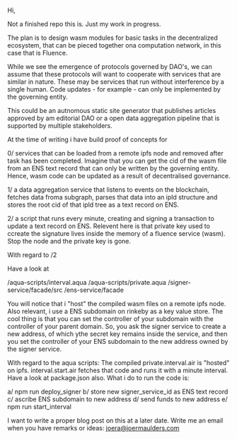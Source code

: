 Hi,

Not a finished repo this is. Just my work in progress. 

The plan is to design wasm modules for basic tasks in the decentralized ecosystem, that can be pieced together ona computation network, in this case that is Fluence.  

While we see the emergence of protocols governed by DAO's, we can assume that these protocols will want to cooperate with services that are similar in nature. These may be services that run without interference by a single human. Code updates - for example - can only be implemented by the governing entity. 

This could be an autnomous static site generator that publishes articles approved by am editorial DAO or a open data aggregation pipeline that is supported by multiple stakeholders. 

At the time of writing i have build proof of concepts for 

0/ services that can be loaded from a remote ipfs node and removed after task has been completed. Imagine that you can get the cid of the wasm file from an ENS text record that can only be written by the governing entity. Hence, wasm code can be updated as a result of decentralised governance. 

1/ a data aggregation service that listens to events on the blockchain, fetches data froma subgraph, parses that data into an ipld structure and stores the root cid of that ipld tree as a text record on ENS.

2/ a script that runs every minute, creating and signing a transaction to update a text record on ENS. Relevent here is that private key used to ccreate the signature lives inside the memory of a fluence service (wasm). Stop the node and the private key is gone. 

With regard to /2 

Have a look at 

/aqua-scripts/interval.aqua
/aqua-scripts/private.aqua
/signer-service/facade/src
/ens-service/facade

You will notice that i "host" the compiled wasm files on a remote ipfs node. Also relevant, i use a ENS subdomain on rinkeby as a key value store. The cool thing is that you can set the controller of your subdomain with the controller of your parent domain. So, you ask the signer service to create a new address, of which ythe secret key remains inside the service, and then you set the controller of your ENS subdomain to the new address owned by the signer service. 

With regard to the aqua scripts: The compiled private.interval.air is "hosted" on ipfs. interval.start.air fetches that code and runs it with a minute interval. Have a look at package.json also. What i do to run the code is: 

a/ npm run deploy_signer
b/ store new signer_service_id as ENS text record
c/ ascribe ENS subdomain to new address
d/ send funds to new address 
e/ npm run start_interval

I want to write a proper blog post on this at a later date. Write me an email when you have remarks or ideas: joera@joermaulders.com 


